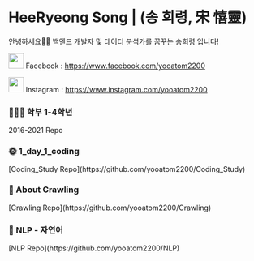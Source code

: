 # HeeRyeong Song | (송 희령, 宋 憘靈)
안녕하세요🙋🏻  백엔드 개발자 및 데이터 분석가를 꿈꾸는 송희령 입니다!

<image src = https://user-images.githubusercontent.com/64974480/107155416-9a180b80-69bb-11eb-8cf0-a3c2c8aca96b.png width = "30" height = "30"> Facebook : https://www.facebook.com/yooatom2200
  
<image src = https://upload.wikimedia.org/wikipedia/commons/a/a5/Instagram_icon.png width = "30" height = "30"> Instagram : https://www.instagram.com/yooatom2200
  
  
<h3>🧑🏻‍🎓 학부 1-4학년</h3>
2016-2021 Repo

<h3>🌞 1_day_1_coding</h3>
[Coding_Study Repo](https://github.com/yooatom2200/Coding_Study)

<h3>🔎 About Crawling</h3>
[Crawling Repo](https://github.com/yooatom2200/Crawling)

<h3>📖 NLP - 자연어</h3>
[NLP Repo](https://github.com/yooatom2200/NLP)
